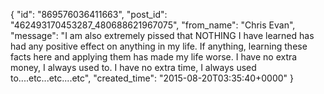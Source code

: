  {
   "id": "869576036411663",
   "post_id": "462493170453287_480688621967075",
   "from_name": "Chris Evan",
   "message": "I am also extremely pissed that NOTHING I have learned has had any positive effect on anything in my life.  If anything, learning these facts here and applying them has made my life worse.  I have no extra money, I always used to.  I have no extra time, I always used to....etc...etc....etc",
   "created_time": "2015-08-20T03:35:40+0000"
 }
